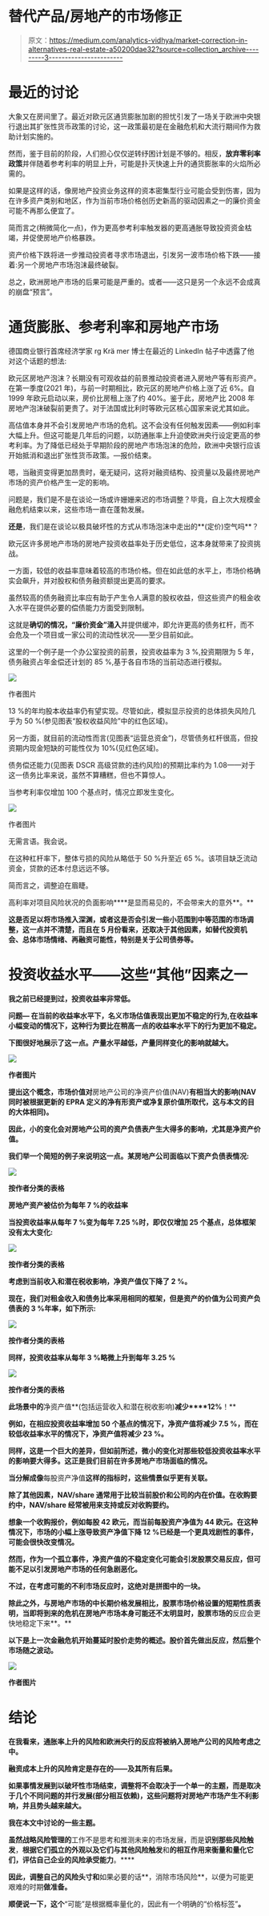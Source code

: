 # 替代产品/房地产的市场修正

> 原文：<https://medium.com/analytics-vidhya/market-correction-in-alternatives-real-estate-a50200dae32?source=collection_archive---------3----------------------->

# 最近的讨论

大象又在房间里了。最近对欧元区通货膨胀加剧的担忧引发了一场关于欧洲中央银行退出其扩张性货币政策的讨论，这一政策最初是在金融危机和大流行期间作为救助计划实施的。

然而，鉴于目前的阶段，人们担心仅仅逆转纾困计划是不够的。相反，**放弃零利率政策**并伴随着参考利率的明显上升，可能是扑灭快速上升的通货膨胀率的火焰所必需的。

如果是这样的话，像房地产投资业务这样的资本密集型行业可能会受到伤害，因为在许多资产类别和地区，作为当前市场价格创历史新高的驱动因素之一的廉价资金可能不再那么便宜了。

简而言之(稍微简化一点)，作为更高参考利率触发器的更高通胀导致投资资金枯竭，并促使房地产价格暴跌。

资产价格下跌将进一步推动投资者寻求市场退出，引发另一波市场价格下跌——接着:另一个房地产市场泡沫最终破裂。

总之，欧洲房地产市场的后果可能是严重的。或者——这只是另一个永远不会成真的崩盘“预言”。

# 通货膨胀、参考利率和房地产市场

德国商业银行首席经济学家 rg Krä mer 博士在最近的 LinkedIn 帖子中透露了他对这个话题的想法:

欧元区房地产泡沫？长期没有可观收益的前景推动投资者进入房地产等有形资产。在第一季度(2021 年)，与前一时期相比，欧元区的房地产价格上涨了近 6%。自 1999 年欧元启动以来，房价比房租上涨了约 40%。鉴于此，房地产比 2008 年房地产泡沫破裂前更贵了。对于法国或比利时等欧元区核心国家来说尤其如此。

高估值本身并不会引发房地产市场的危机。这不会没有任何触发因素——例如利率大幅上升。但这可能是几年后的问题，以防通胀率上升迫使欧洲央行设定更高的参考利率。为了降低已经处于早期阶段的房地产市场泡沫的危险，欧洲中央银行应该开始抵消和退出扩张性货币政策。—报价结束。

嗯，当融资变得更加昂贵时，毫无疑问，这将对融资结构、投资量以及最终房地产市场的资产价格产生一定的影响。

问题是，我们是不是在谈论一场或许姗姗来迟的市场调整？毕竟，自上次大规模金融危机结束以来，这些市场一直在蓬勃发展。

**还是**，我们是在谈论以极具破坏性的方式从市场泡沫中走出的**(定价)空气吗**？

欧元区许多房地产市场的房地产投资收益率处于历史低位，这本身就带来了投资挑战。

一方面，较低的收益率意味着较高的市场价格。但在如此低的水平上，市场价格确实会飙升，并对股权和债务融资额提出更高的要求。

虽然较高的债务融资比率应有助于产生令人满意的股权收益，但这些资产的租金收入水平在提供必要的偿债能力方面受到限制。

这就是**确切的情况，“廉价资金”涌入**并提供缓冲，即允许更高的债务杠杆，而不会危及一个项目或一家公司的流动性状况——至少目前如此。

这里的一个例子是一个办公室投资的前景，投资收益率为 3 %,投资期限为 5 年，债务融资占年金偿还计划的 85 %,基于各自市场的当前动态进行模拟。

![](img/99c304810622a3842863c165c564816f.png)

作者图片

13 %的年均股本收益率仍有望实现。尽管如此，模拟显示投资的总体损失风险几乎为 50 %(参见图表“股权收益风险”中的红色区域)。

另一方面，就目前的流动性而言(见图表“运营总资金”)，尽管债务杠杆很高，但投资期内现金短缺的可能性仅为 10%(见红色区域)。

债务偿还能力(见图表 DSCR 高级贷款的违约风险)的预期比率约为 1.08——对于这一债务比率来说，虽然不算糟糕，但也不算惊人。

当参考利率仅增加 100 个基点时，情况立即发生变化。

![](img/72687f674a18df4bc59af5869f0a0eb5.png)

作者图片

无需言语。我会说。

在这种杠杆率下，整体亏损的风险从略低于 50 %升至近 65 %。该项目缺乏流动资金，贷款的还本付息远远不够。

简而言之，调整迫在眉睫。

高利率对项目风险状况的负面影响****是显而易见的，不会带来大的意外**。**

**这是否足以将市场推入深渊，或者这是否会引发一些小范围到中等范围的市场调整，这一点并不清楚，而且在 5 月份看来，还取决于其他因素，如替代投资机会、总体市场情绪、再融资可能性，特别是关于公司债券等。**

# **投资收益水平——这些“其他”因素之一**

**我之前已经提到过，投资收益率非常低。**

**问题— **在当前的收益率水平下，名义市场估值表现出更加不稳定的行为**,在收益率小幅变动的情况下，这种行为要比在稍高一点的收益率水平下的行为更加不稳定。**

**下图很好地展示了这一点。产量水平越低，产量同样变化的影响就越大。**

**![](img/0c915128c65bd60bf9f8c0ab1fce51d3.png)**

**作者图片**

**提出这个概念，**市场价值**对**房地产公司的净资产价值(NAV)**有相当大的影响(NAV 同时被根据更新的 EPRA 定义的净有形资产或净复原价值所取代，这与本文的目的大体相同)。**

****因此，小的变化会对房地产公司的资产负债表产生大得多的影响，尤其是净资产价值**。**

**我们举一个简短的例子来说明这一点。某房地产公司面临以下资产负债表情况:**

**![](img/2932c28f5c8a1ab984c4e0eefb24dbb8.png)**

**按作者分类的表格**

**房地产资产被估价为每年 7 %的收益率**

**当投资收益率从每年 7 %变为每年 7.25 %时，即仅仅增加 25 个基点，总体框架没有太大变化:**

**![](img/4a5a624666ade9fd28876fab139522f1.png)**

**按作者分类的表格**

**考虑到当前收入和潜在税收影响，净资产值仅下降了 2 %。**

**现在，我们对租金收入和债务比率采用相同的框架，但是资产的价值为公司资产负债表的 3 %年率，如下所示:**

**![](img/4a73b73c00be197e763a5431ffee02bc.png)**

**按作者分类的表格**

**同样，投资收益率从每年 3 %略微上升到每年 3.25 %**

**![](img/5bfd27d53a685e63d1fa2ac8aedcebad.png)**

**按作者分类的表格**

**此场景中的**净资产值**(包括运营收入和潜在税收影响)**减少****12%**！**

**例如，在相应投资收益率增加 50 个基点的情况下，净资产值将减少 7.5 %，而在较低收益率水平的情况下，净资产值将减少 23 %。**

**同样，这是一个巨大的差异，但如前所述，微小的变化对那些较低投资收益率水平的影响要大得多。这正是我们目前在许多房地产市场面临的情况。**

**当分解成像**每股资产净值**这样的指标时，这些情景似乎更有关联。**

**除了其他因素，NAV/share 通常用于比较当前股价和公司的内在价值。在收购要约中，NAV/share 经常被用来支持或反对收购要约。**

**想象一个收购报价，例如每股 42 欧元，而当前每股资产净值为 44 欧元。在这种情况下，市场的小幅上涨导致资产净值下降 12 %已经是一个更具戏剧性的事件，可能会很快改变情况。**

**然而，作为一个孤立事件，净资产值的不稳定变化可能会引发股票交易反应，但可能不足以引发房地产市场的任何急剧恶化。**

**不过，在考虑可能的不利市场反应时，这绝对是拼图中的一块。**

**除此之外，与房地产市场的中长期价格发展相比，股票市场价格设置的短期性质表明，当即将到来的危机在房地产市场本身可能还不太明显时，股票市场的**反应会更快地稳定下来**。**

**以下是上一次金融危机开始蔓延时股价走势的概述。股价首先做出反应，然后整个市场随之波动。**

**![](img/169b2e28d176d50573ff6cc8f5f72336.png)**

**作者图片**

# **结论**

**在我看来，通胀率上升的风险和欧洲央行的反应将被纳入房地产公司的风险考虑之中。**

**融资成本上升的风险肯定是存在的——及其所有后果。**

**如果事情发展到以破坏性市场结束，调整将不会取决于一个单一的主题，而是取决于几个不同问题的并行发展(部分相互依赖)，这些问题将对房地产市场产生不利影响，并且势头越来越大。**

**我在本文中讨论的一些主题。**

**虽然战略风险管理的**工作不是思考和推测未来的市场发展，而是**识别那些风险触发**，**根据它们孤立的外观以及它们与其他风险触发**和**的相互作用来衡量和量化它们，评估自己企业的风险承受能力**。****

**因此，**调整自己的风险头寸**和**如果必要的话**，消除市场风险**，以便为可能更艰难的时期**做准备。**

**顺便说一下，这个**“可能”是根据概率量化的，因此有一个明确的“价格标签”**。**